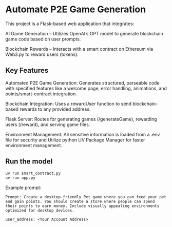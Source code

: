 # Automate P2E Game Generation

This project is a Flask-based web application that integrates:

AI Game Generation – Utilizes OpenAI’s GPT model to generate blockchain game code based on user prompts.

Blockchain Rewards – Interacts with a smart contract on Ethereum via Web3.py to reward users (tokens).

## Key Features
Automated P2E Game Generation: Generates structured, parseable code with specified features like a welcome page, error handling, animations, and points/smart-contract integration.

Blockchain Integration: Uses a rewardUser function to send blockchain-based rewards to any provided address.

Flask Server: Routes for generating games (/generateGame), rewarding users (/reward), and serving game files.

Environment Management: All sensitive information is loaded from a .env file for security and Utilize python UV Package Manager for faster environment management.

## Run the model
```bash
uv run smart_contract.py
uv run app.py
```

Example prompt:
```
Prompt: Create a desktop-friendly Pet game where you can feed your pet and gain points. You should create a store where people can spend their points to earn money. Include visually appealing environments optimized for desktop devices.

user_address: <Your Account Address>
```